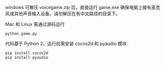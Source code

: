 windows 可解压 voicegame.zip 后，直接运行 game.exe
确保电脑上接有麦克风或其他声音输入设备。请勿解压在有中文路径的目录下。

Mac 和 Linux 需通过源码运行

```
python game.py
```

代码基于 Python 2，运行前需安装 cocos2d 和 pyaudio 模块

```
pip install cocos2d
pip install pyaudio
```

